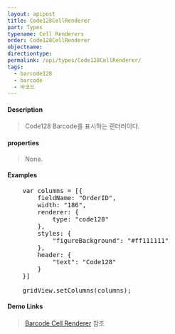 ```yaml
---
layout: apipost
title: Code128CellRenderer
part: Types
typename: Cell Renderers
order: Code128CellRenderer
objectname: 
directiontype: 
permalink: /api/types/Code128CellRenderer/
tags:
  - barcode128
  - barcode
  - 바코드  
---
```


#### Description

> Code128 Barcode를 표시하는 렌더러이다.  

#### properties

> None.  

#### Examples   

<pre class="prettyprint">
	var columns = [{
        fieldName: "OrderID",
        width: "186",
        renderer: {
            type: "code128"
        },
        styles: { 
            "figureBackground": "#ff111111"
        },
        header: {
            "text": "Code128"
        }
	}]

	gridView.setColumns(columns);
</pre>

#### Demo Links 

> [Barcode Cell Renderer](http://demo.realgrid.net/Demo/BarcodeCellRenderer) 참조  

